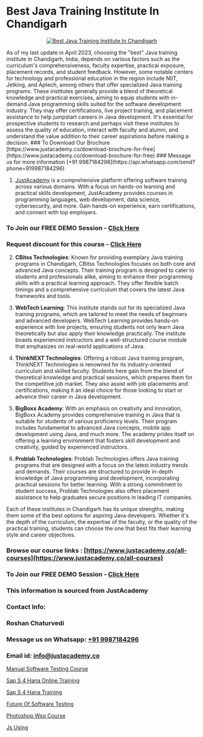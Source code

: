 # Best Java Training Institute In Chandigarh

<p align="center">
  <a href="https://justacademy.co/course-detail/core-java-training">
    <img src="https://justacademy.co/storage2/course_image/1677245426_course_image.webp" alt="Best Java Training Institute In Chandigarh">
  </a>
</p>
As of my last update in April 2023, choosing the "best" Java training institute in Chandigarh, India, depends on various factors such as the curriculum's comprehensiveness, faculty expertise, practical exposure, placement records, and student feedback. However, some notable centers for technology and professional education in the region include NIIT, Jetking, and Aptech, among others that offer specialized Java training programs. These institutes generally provide a blend of theoretical knowledge and practical exercises, aiming to equip students with in-demand Java programming skills suited for the software development industry. They may offer certifications, live project training, and placement assistance to help jumpstart careers in Java development. It's essential for prospective students to research and perhaps visit these institutes to assess the quality of education, interact with faculty and alumni, and understand the value addition to their career aspirations before making a decision.
### To Download Our Brochure [https://www.justacademy.co/download-brochure-for-free](https://www.justacademy.co/download-brochure-for-free)
### Message us for more information [+91 9987184296](https://api.whatsapp.com/send?phone=919987184296)

1) [JustAcademy](https://justacademy.co) is a comprehensive platform offering software training across various domains. With a focus on hands-on learning and practical skills development, JustAcademy provides courses in programming languages, web development, data science, cybersecurity, and more. Gain hands-on experience, earn certifications, and connect with top employers.

### To Join our FREE DEMO Session - [Click Here](https://www.justacademy.co/register-for-course-demo/)
### Request discount for this course - [Click Here](https://justacademy.co/contact-us/)

2) **CBitss Technologies**: Known for providing exemplary Java training programs in Chandigarh, CBitss Technologies focuses on both core and advanced Java concepts. Their training program is designed to cater to students and professionals alike, aiming to enhance their programming skills with a practical learning approach. They offer flexible batch timings and a comprehensive curriculum that covers the latest Java frameworks and tools.

3) **WebTech Learning**: This institute stands out for its specialized Java training programs, which are tailored to meet the needs of beginners and advanced developers. WebTech Learning provides hands-on experience with live projects, ensuring students not only learn Java theoretically but also apply their knowledge practically. The institute boasts experienced instructors and a well-structured course module that emphasizes on real-world applications of Java.

4) **ThinkNEXT Technologies**: Offering a robust Java training program, ThinkNEXT Technologies is renowned for its industry-oriented curriculum and skilled faculty. Students here gain from the blend of theoretical knowledge and practical sessions, which prepares them for the competitive job market. They also assist with job placements and certifications, making it an ideal choice for those looking to start or advance their career in Java development.

5) **BigBoxx Academy**: With an emphasis on creativity and innovation, BigBoxx Academy provides comprehensive training in Java that is suitable for students of various proficiency levels. Their program includes fundamental to advanced Java concepts, mobile app development using Java, and much more. The academy prides itself on offering a learning environment that fosters skill development and creativity, guided by experienced instructors.

6) **Problab Technologies**: Problab Technologies offers Java training programs that are designed with a focus on the latest industry trends and demands. Their courses are structured to provide in-depth knowledge of Java programming and development, incorporating practical sessions for better learning. With a strong commitment to student success, Problab Technologies also offers placement assistance to help graduates secure positions in leading IT companies.

Each of these institutes in Chandigarh has its unique strengths, making them some of the best options for aspiring Java developers. Whether it's the depth of the curriculum, the expertise of the faculty, or the quality of the practical training, students can choose the one that best fits their learning style and career objectives.

### Browse our course links : [https://www.justacademy.co/all-courses](https://www.justacademy.co/all-courses) 
### To Join our FREE DEMO Session - [Click Here](https://www.justacademy.co/register-for-course-demo)


### This information is sourced from JustAcademy
### Contact Info:
### Roshan Chaturvedi
### Message us on Whatsapp: [+91 9987184296](https://api.whatsapp.com/send?phone=919987184296)
### Email id: [info@justacademy.co](mailto:info@justacademy.co)
                
[Manual Software Testing Course](https://www.linkedin.com/pulse/manual-software-testing-course-justacademy-sunnyvale-7wvzc?trackingId=i4CDr2OghFjaECuyBGqPqA%3D%3D&lipi=urn%3Ali%3Apage%3Ad_flagship3_company_admin%3BY8luX3FqRoKvysGk6zzShw%3D%3D)

[Sap S 4 Hana Online Training](https://www.linkedin.com/pulse/sap-4-hana-online-training-justacademy-qie2c/)

[Sap S 4 Hana Training](https://medium.com/@kamblerajas684/sap-s-4-hana-training-233f3d1209bb)

[Future Of Software Testing](https://medium.com/@kumarishimmi99/future-of-software-testing-75c51c250229)

[Photoshop Wsq Course](https://justacademyin.github.io/justacademy/photoshop-wsq-course)

[Js Using](https://justacademyin.github.io/justacademy/js-using)

